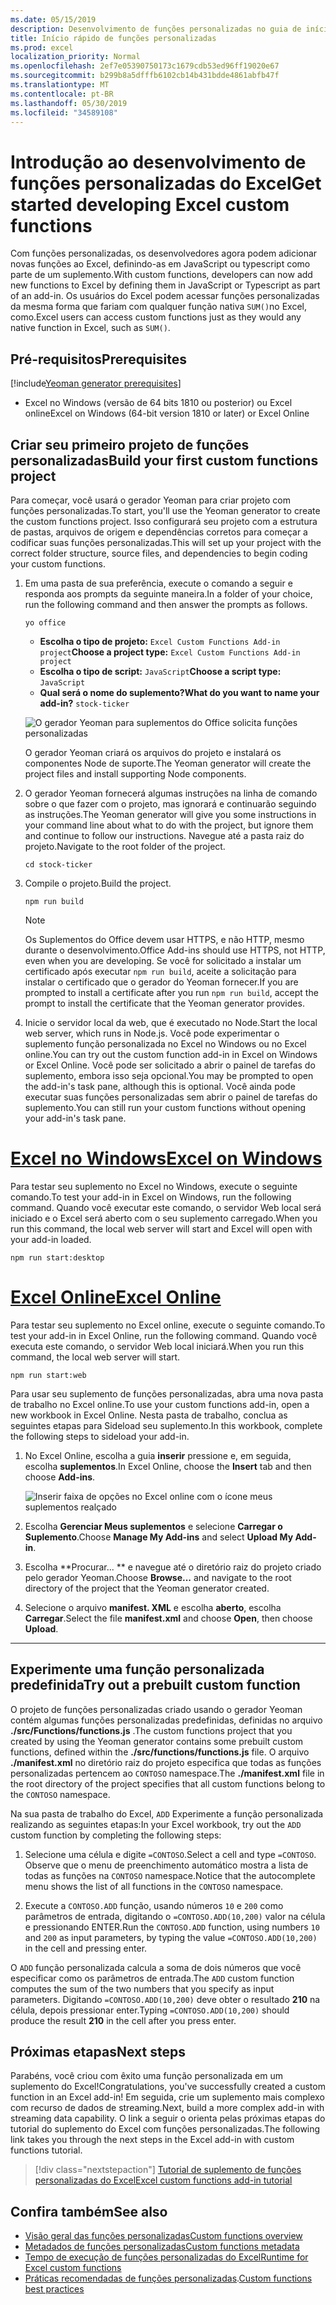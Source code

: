 ```yaml
---
ms.date: 05/15/2019
description: Desenvolvimento de funções personalizadas no guia de início rápido do Excel.
title: Início rápido de funções personalizadas
ms.prod: excel
localization_priority: Normal
ms.openlocfilehash: 2ef7e05390750173c1679cdb53ed96ff19020e67
ms.sourcegitcommit: b299b8a5dfffb6102cb14b431bdde4861abfb47f
ms.translationtype: MT
ms.contentlocale: pt-BR
ms.lasthandoff: 05/30/2019
ms.locfileid: "34589108"
---
```

# <a name="get-started-developing-excel-custom-functions"></a><span data-ttu-id="6a819-103">Introdução ao desenvolvimento de funções personalizadas do Excel</span><span class="sxs-lookup"><span data-stu-id="6a819-103">Get started developing Excel custom functions</span></span>

<span data-ttu-id="6a819-104">Com funções personalizadas, os desenvolvedores agora podem adicionar novas funções ao Excel, definindo-as em JavaScript ou typescript como parte de um suplemento.</span><span class="sxs-lookup"><span data-stu-id="6a819-104">With custom functions, developers can now add new functions to Excel by defining them in JavaScript or Typescript as part of an add-in.</span></span> <span data-ttu-id="6a819-105">Os usuários do Excel podem acessar funções personalizadas da mesma forma que fariam com qualquer função nativa `SUM()`no Excel, como.</span><span class="sxs-lookup"><span data-stu-id="6a819-105">Excel users can access custom functions just as they would any native function in Excel, such as `SUM()`.</span></span>

## <a name="prerequisites"></a><span data-ttu-id="6a819-106">Pré-requisitos</span><span class="sxs-lookup"><span data-stu-id="6a819-106">Prerequisites</span></span>

[!include[Yeoman generator prerequisites](../includes/quickstart-yo-prerequisites.md)]

* <span data-ttu-id="6a819-107">Excel no Windows (versão de 64 bits 1810 ou posterior) ou Excel online</span><span class="sxs-lookup"><span data-stu-id="6a819-107">Excel on Windows (64-bit version 1810 or later) or Excel Online</span></span>

## <a name="build-your-first-custom-functions-project"></a><span data-ttu-id="6a819-108">Criar seu primeiro projeto de funções personalizadas</span><span class="sxs-lookup"><span data-stu-id="6a819-108">Build your first custom functions project</span></span>

<span data-ttu-id="6a819-109">Para começar, você usará o gerador Yeoman para criar projeto com funções personalizadas.</span><span class="sxs-lookup"><span data-stu-id="6a819-109">To start, you'll use the Yeoman generator to create the custom functions project.</span></span> <span data-ttu-id="6a819-110">Isso configurará seu projeto com a estrutura de pastas, arquivos de origem e dependências corretos para começar a codificar suas funções personalizadas.</span><span class="sxs-lookup"><span data-stu-id="6a819-110">This will set up your project with the correct folder structure, source files, and dependencies to begin coding your custom functions.</span></span>

1. <span data-ttu-id="6a819-111">Em uma pasta de sua preferência, execute o comando a seguir e responda aos prompts da seguinte maneira.</span><span class="sxs-lookup"><span data-stu-id="6a819-111">In a folder of your choice, run the following command and then answer the prompts as follows.</span></span>

    ```command&nbsp;line
    yo office
    ```

    - <span data-ttu-id="6a819-112">**Escolha o tipo de projeto:** `Excel Custom Functions Add-in project`</span><span class="sxs-lookup"><span data-stu-id="6a819-112">**Choose a project type:** `Excel Custom Functions Add-in project`</span></span>
    - <span data-ttu-id="6a819-113">**Escolha o tipo de script:** `JavaScript`</span><span class="sxs-lookup"><span data-stu-id="6a819-113">**Choose a script type:** `JavaScript`</span></span>
    - <span data-ttu-id="6a819-114">**Qual será o nome do suplemento?**</span><span class="sxs-lookup"><span data-stu-id="6a819-114">**What do you want to name your add-in?**</span></span> `stock-ticker`

    ![O gerador Yeoman para suplementos do Office solicita funções personalizadas](../images/UpdatedYoOfficePrompt.png)

    <span data-ttu-id="6a819-116">O gerador Yeoman criará os arquivos do projeto e instalará os componentes Node de suporte.</span><span class="sxs-lookup"><span data-stu-id="6a819-116">The Yeoman generator will create the project files and install supporting Node components.</span></span>

2. <span data-ttu-id="6a819-117">O gerador Yeoman fornecerá algumas instruções na linha de comando sobre o que fazer com o projeto, mas ignorará e continuarão seguindo as instruções.</span><span class="sxs-lookup"><span data-stu-id="6a819-117">The Yeoman generator will give you some instructions in your command line about what to do with the project, but ignore them and continue to follow our instructions.</span></span> <span data-ttu-id="6a819-118">Navegue até a pasta raiz do projeto.</span><span class="sxs-lookup"><span data-stu-id="6a819-118">Navigate to the root folder of the project.</span></span>

    ```command&nbsp;line
    cd stock-ticker
    ```

3. <span data-ttu-id="6a819-119">Compile o projeto.</span><span class="sxs-lookup"><span data-stu-id="6a819-119">Build the project.</span></span> 

    ```command&nbsp;line
    npm run build
    ```

    > [!NOTE]
    > <span data-ttu-id="6a819-120">Os Suplementos do Office devem usar HTTPS, e não HTTP, mesmo durante o desenvolvimento.</span><span class="sxs-lookup"><span data-stu-id="6a819-120">Office Add-ins should use HTTPS, not HTTP, even when you are developing.</span></span> <span data-ttu-id="6a819-121">Se você for solicitado a instalar um certificado após executar `npm run build`, aceite a solicitação para instalar o certificado que o gerador do Yeoman fornecer.</span><span class="sxs-lookup"><span data-stu-id="6a819-121">If you are prompted to install a certificate after you run `npm run build`, accept the prompt to install the certificate that the Yeoman generator provides.</span></span>

4. <span data-ttu-id="6a819-122">Inicie o servidor local da web, que é executado no Node.</span><span class="sxs-lookup"><span data-stu-id="6a819-122">Start the local web server, which runs in Node.js.</span></span> <span data-ttu-id="6a819-123">Você pode experimentar o suplemento função personalizada no Excel no Windows ou no Excel online.</span><span class="sxs-lookup"><span data-stu-id="6a819-123">You can try out the custom function add-in in Excel on Windows or Excel Online.</span></span> <span data-ttu-id="6a819-124">Você pode ser solicitado a abrir o painel de tarefas do suplemento, embora isso seja opcional.</span><span class="sxs-lookup"><span data-stu-id="6a819-124">You may be prompted to open the add-in's task pane, although this is optional.</span></span> <span data-ttu-id="6a819-125">Você ainda pode executar suas funções personalizadas sem abrir o painel de tarefas do suplemento.</span><span class="sxs-lookup"><span data-stu-id="6a819-125">You can still run your custom functions without opening your add-in's task pane.</span></span>

# <a name="excel-on-windowstabexcel-windows"></a>[<span data-ttu-id="6a819-126">Excel no Windows</span><span class="sxs-lookup"><span data-stu-id="6a819-126">Excel on Windows</span></span>](#tab/excel-windows)

<span data-ttu-id="6a819-127">Para testar seu suplemento no Excel no Windows, execute o seguinte comando.</span><span class="sxs-lookup"><span data-stu-id="6a819-127">To test your add-in in Excel on Windows, run the following command.</span></span> <span data-ttu-id="6a819-128">Quando você executar este comando, o servidor Web local será iniciado e o Excel será aberto com o seu suplemento carregado.</span><span class="sxs-lookup"><span data-stu-id="6a819-128">When you run this command, the local web server will start and Excel will open with your add-in loaded.</span></span>

```command&nbsp;line
npm run start:desktop
```

# <a name="excel-onlinetabexcel-online"></a>[<span data-ttu-id="6a819-129">Excel Online</span><span class="sxs-lookup"><span data-stu-id="6a819-129">Excel Online</span></span>](#tab/excel-online)

<span data-ttu-id="6a819-130">Para testar seu suplemento no Excel online, execute o seguinte comando.</span><span class="sxs-lookup"><span data-stu-id="6a819-130">To test your add-in in Excel Online, run the following command.</span></span> <span data-ttu-id="6a819-131">Quando você executa este comando, o servidor Web local iniciará.</span><span class="sxs-lookup"><span data-stu-id="6a819-131">When you run this command, the local web server will start.</span></span>

```command&nbsp;line
npm run start:web
```

<span data-ttu-id="6a819-132">Para usar seu suplemento de funções personalizadas, abra uma nova pasta de trabalho no Excel online.</span><span class="sxs-lookup"><span data-stu-id="6a819-132">To use your custom functions add-in, open a new workbook in Excel Online.</span></span> <span data-ttu-id="6a819-133">Nesta pasta de trabalho, conclua as seguintes etapas para Sideload seu suplemento.</span><span class="sxs-lookup"><span data-stu-id="6a819-133">In this workbook, complete the following steps to sideload your add-in.</span></span>

1. <span data-ttu-id="6a819-134">No Excel Online, escolha a guia **inserir** pressione e, em seguida, escolha **suplementos**.</span><span class="sxs-lookup"><span data-stu-id="6a819-134">In Excel Online, choose the **Insert** tab and then choose **Add-ins**.</span></span>

   ![Inserir faixa de opções no Excel online com o ícone meus suplementos realçado](../images/excel-cf-online-register-add-in-1.png)
   
2. <span data-ttu-id="6a819-136">Escolha **Gerenciar Meus suplementos** e selecione **Carregar o Suplemento**.</span><span class="sxs-lookup"><span data-stu-id="6a819-136">Choose **Manage My Add-ins** and select **Upload My Add-in**.</span></span>

3. <span data-ttu-id="6a819-137">Escolha \*\*Procurar... \*\* e navegue até o diretório raiz do projeto criado pelo gerador Yeoman.</span><span class="sxs-lookup"><span data-stu-id="6a819-137">Choose **Browse...** and navigate to the root directory of the project that the Yeoman generator created.</span></span>

4. <span data-ttu-id="6a819-138">Selecione o arquivo **manifest. XML** e escolha **aberto**, escolha **Carregar**.</span><span class="sxs-lookup"><span data-stu-id="6a819-138">Select the file **manifest.xml** and choose **Open**, then choose **Upload**.</span></span>

---

## <a name="try-out-a-prebuilt-custom-function"></a><span data-ttu-id="6a819-139">Experimente uma função personalizada predefinida</span><span class="sxs-lookup"><span data-stu-id="6a819-139">Try out a prebuilt custom function</span></span>

<span data-ttu-id="6a819-140">O projeto de funções personalizadas criado usando o gerador Yeoman contém algumas funções personalizadas predefinidas, definidas no arquivo **./src/Functions/functions.js** .</span><span class="sxs-lookup"><span data-stu-id="6a819-140">The custom functions project that you created by using the Yeoman generator contains some prebuilt custom functions, defined within the **./src/functions/functions.js** file.</span></span> <span data-ttu-id="6a819-141">O arquivo **./manifest.xml** no diretório raiz do projeto especifica que todas as funções personalizadas pertencem ao `CONTOSO` namespace.</span><span class="sxs-lookup"><span data-stu-id="6a819-141">The **./manifest.xml** file in the root directory of the project specifies that all custom functions belong to the `CONTOSO` namespace.</span></span>

<span data-ttu-id="6a819-142">Na sua pasta de trabalho do Excel, `ADD` Experimente a função personalizada realizando as seguintes etapas:</span><span class="sxs-lookup"><span data-stu-id="6a819-142">In your Excel workbook, try out the `ADD` custom function by completing the following steps:</span></span>

1. <span data-ttu-id="6a819-143">Selecione uma célula e digite `=CONTOSO`.</span><span class="sxs-lookup"><span data-stu-id="6a819-143">Select a cell and type `=CONTOSO`.</span></span> <span data-ttu-id="6a819-144">Observe que o menu de preenchimento automático mostra a lista de todas as funções na `CONTOSO` namespace.</span><span class="sxs-lookup"><span data-stu-id="6a819-144">Notice that the autocomplete menu shows the list of all functions in the `CONTOSO` namespace.</span></span>

2. <span data-ttu-id="6a819-145">Execute a `CONTOSO.ADD` função, usando números `10` e `200` como parâmetros de entrada, digitando o `=CONTOSO.ADD(10,200)` valor na célula e pressionando ENTER.</span><span class="sxs-lookup"><span data-stu-id="6a819-145">Run the `CONTOSO.ADD` function, using numbers `10` and `200` as input parameters, by typing the value `=CONTOSO.ADD(10,200)` in the cell and pressing enter.</span></span>

<span data-ttu-id="6a819-146">O `ADD` função personalizada calcula a soma de dois números que você especificar como os parâmetros de entrada.</span><span class="sxs-lookup"><span data-stu-id="6a819-146">The `ADD` custom function computes the sum of the two numbers that you specify as input parameters.</span></span> <span data-ttu-id="6a819-147">Digitando `=CONTOSO.ADD(10,200)` deve obter o resultado **210** na célula, depois pressionar enter.</span><span class="sxs-lookup"><span data-stu-id="6a819-147">Typing `=CONTOSO.ADD(10,200)` should produce the result **210** in the cell after you press enter.</span></span>

## <a name="next-steps"></a><span data-ttu-id="6a819-148">Próximas etapas</span><span class="sxs-lookup"><span data-stu-id="6a819-148">Next steps</span></span>

<span data-ttu-id="6a819-149">Parabéns, você criou com êxito uma função personalizada em um suplemento do Excel!</span><span class="sxs-lookup"><span data-stu-id="6a819-149">Congratulations, you've successfully created a custom function in an Excel add-in!</span></span> <span data-ttu-id="6a819-150">Em seguida, crie um suplemento mais complexo com recurso de dados de streaming.</span><span class="sxs-lookup"><span data-stu-id="6a819-150">Next, build a more complex add-in with streaming data capability.</span></span> <span data-ttu-id="6a819-151">O link a seguir o orienta pelas próximas etapas do tutorial do suplemento do Excel com funções personalizadas.</span><span class="sxs-lookup"><span data-stu-id="6a819-151">The following link takes you through the next steps in the Excel add-in with custom functions tutorial.</span></span>

> [!div class="nextstepaction"]
> [<span data-ttu-id="6a819-152">Tutorial de suplemento de funções personalizadas do Excel</span><span class="sxs-lookup"><span data-stu-id="6a819-152">Excel custom functions add-in tutorial</span></span>](../tutorials/excel-tutorial-create-custom-functions.md#create-a-custom-function-that-requests-data-from-the-web
)

## <a name="see-also"></a><span data-ttu-id="6a819-153">Confira também</span><span class="sxs-lookup"><span data-stu-id="6a819-153">See also</span></span>

* [<span data-ttu-id="6a819-154">Visão geral das funções personalizadas</span><span class="sxs-lookup"><span data-stu-id="6a819-154">Custom functions overview</span></span>](../excel/custom-functions-overview.md)
* [<span data-ttu-id="6a819-155">Metadados de funções personalizadas</span><span class="sxs-lookup"><span data-stu-id="6a819-155">Custom functions metadata</span></span>](../excel/custom-functions-json.md)
* [<span data-ttu-id="6a819-156">Tempo de execução de funções personalizadas do Excel</span><span class="sxs-lookup"><span data-stu-id="6a819-156">Runtime for Excel custom functions</span></span>](../excel/custom-functions-runtime.md)
* <span data-ttu-id="6a819-157">[Práticas recomendadas de funções personalizadas](../excel/custom-functions-best-practices.md).</span><span class="sxs-lookup"><span data-stu-id="6a819-157">[Custom functions best practices](../excel/custom-functions-best-practices.md)</span></span>
